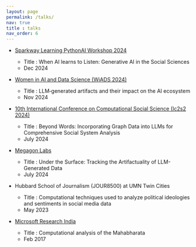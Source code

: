 ```yaml
---
layout: page
permalink: /talks/
nav: true
title : talks
nav_order: 6
---
```



-  [Sparkway Learning PythonAI Workshop 2024](https://sites.google.com/view/sparkwaylearning/home)
    * Title : When AI learns to Listen: Generative AI in the Social Sciences
    * Dec 2024

-  [Women in AI and Data Science (WiADS 2024)](https://sites.google.com/umn.edu/dsi-wiads/speakers)
    * Title : LLM‐generated artifacts and their impact on the AI ecosystem
    * Nov 2024
 
-  [10th International Conference on Computational Social Science (Ic2s2 2024)](https://ic2s2-2024.org/schedule)
    * Title : Beyond Words: Incorporating Graph Data into LLMs for Comprehensive Social System Analysis
    * July 2024
 
-  [Megagon Labs](https://megagon.ai/speakers/)
    * Title : Under the Surface: Tracking the Artifactuality of LLM-Generated Data
    * July 2024

-  Hubbard School of Journalism (JOUR8500) at UMN Twin Cities
    * Title : Computational techniques used to analyze political ideologies and sentiments in social media data
    * May 2023
    
-  [Microsoft Research India](https://www.microsoft.com/en-us/research/lab/microsoft-research-india/)
    * Title : Computational analysis of the Mahabharata
    * Feb 2017
